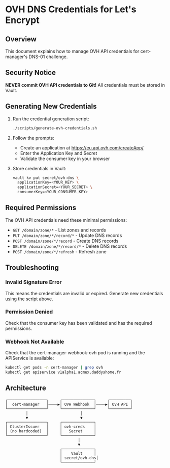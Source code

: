 # OVH DNS Credentials for Let's Encrypt

## Overview
This document explains how to manage OVH API credentials for cert-manager's DNS-01 challenge.

## Security Notice
**NEVER commit OVH API credentials to Git!** All credentials must be stored in Vault.

## Generating New Credentials

1. Run the credential generation script:
   ```bash
   ./scripts/generate-ovh-credentials.sh
   ```

2. Follow the prompts:
   - Create an application at https://eu.api.ovh.com/createApp/
   - Enter the Application Key and Secret
   - Validate the consumer key in your browser

3. Store credentials in Vault:
   ```bash
   vault kv put secret/ovh-dns \
     applicationKey=<YOUR_KEY> \
     applicationSecret=<YOUR_SECRET> \
     consumerKey=<YOUR_CONSUMER_KEY>
   ```

## Required Permissions
The OVH API credentials need these minimal permissions:
- `GET /domain/zone/*` - List zones and records
- `PUT /domain/zone/*/record/*` - Update DNS records
- `POST /domain/zone/*/record` - Create DNS records
- `DELETE /domain/zone/*/record/*` - Delete DNS records
- `POST /domain/zone/*/refresh` - Refresh zone

## Troubleshooting

### Invalid Signature Error
This means the credentials are invalid or expired. Generate new credentials using the script above.

### Permission Denied
Check that the consumer key has been validated and has the required permissions.

### Webhook Not Available
Check that the cert-manager-webhook-ovh pod is running and the APIService is available:
```bash
kubectl get pods -n cert-manager | grep ovh
kubectl get apiservice v1alpha1.acmex.daddyshome.fr
```

## Architecture
```
┌─────────────────┐     ┌──────────────┐     ┌─────────┐
│  cert-manager   │────▶│ OVH Webhook  │────▶│ OVH API │
└─────────────────┘     └──────────────┘     └─────────┘
         │                       │
         ▼                       ▼
┌─────────────────┐     ┌──────────────┐
│ ClusterIssuer   │     │ ovh-creds    │
│ (no hardcoded)  │     │   Secret     │
└─────────────────┘     └──────────────┘
                                │
                                ▼
                        ┌──────────────┐
                        │    Vault     │
                        │ secret/ovh-dns│
                        └──────────────┘
```
